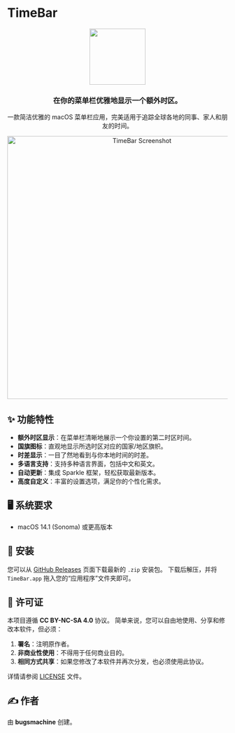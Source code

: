 # TimeBar

<p align="center">
  <img src="[TimeBar/Assets.xcassets/AppIcon.appiconset/icon_128x128@2x.png]" width="128">
</p>
<h3 align="center">在你的菜单栏优雅地显示一个额外时区。</h3>
<p align="center">
  一款简洁优雅的 macOS 菜单栏应用，完美适用于追踪全球各地的同事、家人和朋友的时间。
</p>
<p align="center">
    <img src="[请在这里替换成你的应用截图路径]" alt="TimeBar Screenshot" width="600">
</p>

## ✨ 功能特性

* **额外时区显示**：在菜单栏清晰地展示一个你设置的第二时区时间。
* **国旗图标**：直观地显示所选时区对应的国家/地区旗帜。
* **时差显示**：一目了然地看到与你本地时间的时差。
* **多语言支持**：支持多种语言界面，包括中文和英文。
* **自动更新**：集成 Sparkle 框架，轻松获取最新版本。
* **高度自定义**：丰富的设置选项，满足你的个性化需求。

## 🖥️ 系统要求

* macOS 14.1 (Sonoma) 或更高版本

## 🚀 安装

您可以从 [GitHub Releases](https://github.com/bugsmachine/TimeBar/releases) 页面下载最新的 `.zip` 安装包。
下载后解压，并将 `TimeBar.app` 拖入您的“应用程序”文件夹即可。

## 📄 许可证

本项目遵循 **CC BY-NC-SA 4.0** 协议。
简单来说，您可以自由地使用、分享和修改本软件，但必须：
1.  **署名**：注明原作者。
2.  **非商业性使用**：不得用于任何商业目的。
3.  **相同方式共享**：如果您修改了本软件并再次分发，也必须使用此协议。

详情请参阅 [LICENSE](LICENSE) 文件。

## ✍️ 作者

由 **bugsmachine** 创建。
